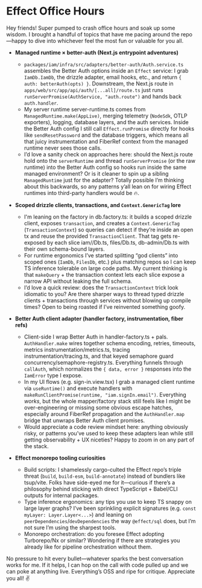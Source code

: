 # Effect Office Hours

Hey friends! Super pumped to crash office hours and soak up some wisdom. I brought a handful of topics that have me pacing around the repo—happy to dive into whichever feel the most fun or valuable for you all.

- **Managed runtime × better-auth (Next.js entrypoint adventures)**
  - `packages/iam/infra/src/adapters/better-auth/Auth.service.ts` assembles the Better Auth options inside an `Effect` service: I grab `IamDb.IamDb`, the drizzle adapter, email hooks, etc., and return `{ auth: betterAuth(opts) }`. Downstream, the Next.js route in `apps/web/src/app/api/auth/[...all]/route.ts` just runs `runServerPromise(AuthService, "auth.route")` and hands back `auth.handler`.
  - My server runtime server-runtime.ts comes from `ManagedRuntime.make(AppLive)`, merging telemetry (`NodeSdk`, OTLP exporters), logging, database layers, and the auth services. Inside the Better Auth config I still call `Effect.runPromise` directly for hooks like `sendResetPassword` and the database triggers, which means all that juicy instrumentation and FiberRef context from the managed runtime never sees those calls.
  - I’d love a sanity check on approaches here: should the Next.js route hold onto the `serverRuntime` and thread `runServerPromise` (or the raw runtime) into the Better Auth config so hooks run inside the same managed environment? Or is it cleaner to spin up a sibling `ManagedRuntime` just for the adapter? Totally possible I’m thinking about this backwards, so any patterns y’all lean on for wiring Effect runtimes into third-party handlers would be 🔥.

- **Scoped drizzle clients, transactions, and `Context.GenericTag` lore**
  - I'm leaning on the factory in db.factory.ts: it builds a scoped drizzle client, exposes `transaction`, and creates a `Context.GenericTag` (`TransactionContext`) so queries can detect if they’re inside an open tx and reuse the provided `TransactionClient`. That tag gets re-exposed by each slice iam//Db.ts, files/Db.ts, db-admin/Db.ts with their own schema-bound layers.
  - For runtime ergonomics I’ve started splitting “god clients” into scoped ones (`IamDb`, `FilesDb`, etc.) plus matching repos so I can keep TS inference tolerable on large code paths. My current thinking is that `makeQuery` + the transaction context lets each slice expose a narrow API without leaking the full schema.
  - I’d love a quick review: does the `TransactionContext` trick look idiomatic to you? Are there sharper ways to thread typed drizzle clients + transactions through services without blowing up compile times? Open to being roasted if I’ve reinvented something goofy.

- **Better Auth client adapter (handler factory, instrumentation, fiber refs)**
  - Client-side I wrap Better Auth in handler-factory.ts + pals. `AuthHandler.make` wires together schema encoding, retries, timeouts, metrics instrumentation/metrics.ts, tracing instrumentation/tracing.ts, and that keyed semaphore guard concurrency/semaphore-registry.ts. Everything funnels through `callAuth`, which normalizes the `{ data, error }` responses into the `IamError` type I expose.
  - In my UI flows (e.g. sign-in.view.tsx) I grab a managed client runtime via `useRuntime()` and execute handlers with `makeRunClientPromise(runtime, "iam.signIn.email")`. Everything *works*, but the whole mapper/factory stack still feels like I might be over-engineering or missing some obvious escape hatches, especially around FiberRef propagation and the `AuthHandler.map` bridge that unwraps Better Auth client promises.
  - Would appreciate a code review mindset here: anything obviously risky, or patterns you’ve used to keep these adapters lean while still getting observability + UX niceties? Happy to zoom in on any part of the stack.

- **Effect monorepo tooling curiosities**
  - Build scripts: I shamelessly cargo-culted the Effect repo’s triple threat (`build`, `build-esm`, `build-annotate`) instead of bundlers like tsup/vite. Folks have side-eyed me for it—curious if there’s a philosophy behind sticking with direct TypeScript + Babel/CLI outputs for internal packages.
  - Type inference ergonomics: any tips you use to keep TS snappy on large layer graphs? I’ve been sprinkling explicit signatures (e.g. `const myLayer: Layer.Layer<...>`) and leaning on `peerDependencies`/`devDependencies` the way `@effect/sql` does, but I’m not sure I’m using the sharpest tools.
  - Monorepo orchestration: do you foresee Effect adopting Turborepo/Nx or similar? Wondering if there are strategies you already like for pipeline orchestration without them.

No pressure to hit every bullet—whatever sparks the best conversation works for me. If it helps, I can hop on the call with code pulled up and we can poke at anything live. Everything’s OSS and ripe for critique. Appreciate you all! ✌️

